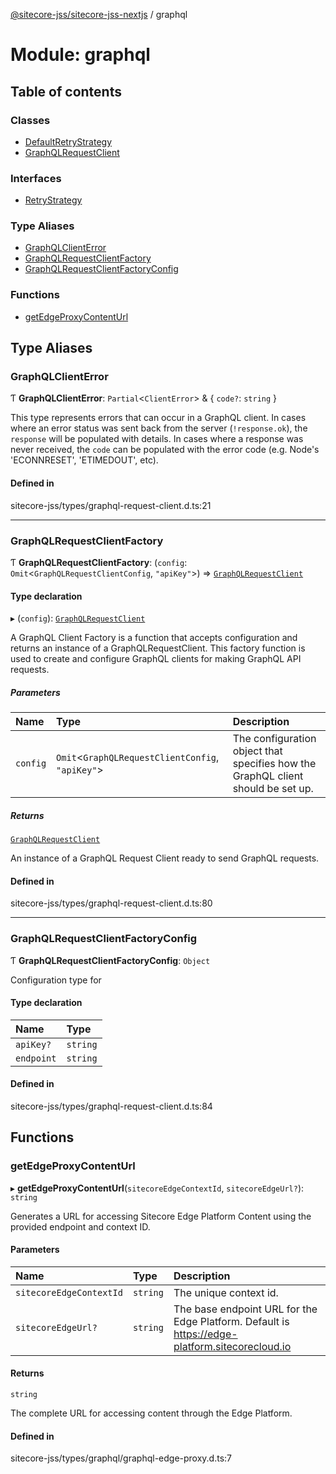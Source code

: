 [@sitecore-jss/sitecore-jss-nextjs](../README.md) / graphql

# Module: graphql

## Table of contents

### Classes

- [DefaultRetryStrategy](../classes/graphql.DefaultRetryStrategy.md)
- [GraphQLRequestClient](../classes/graphql.GraphQLRequestClient.md)

### Interfaces

- [RetryStrategy](../interfaces/graphql.RetryStrategy.md)

### Type Aliases

- [GraphQLClientError](graphql.md#graphqlclienterror)
- [GraphQLRequestClientFactory](graphql.md#graphqlrequestclientfactory)
- [GraphQLRequestClientFactoryConfig](graphql.md#graphqlrequestclientfactoryconfig)

### Functions

- [getEdgeProxyContentUrl](graphql.md#getedgeproxycontenturl)

## Type Aliases

### GraphQLClientError

Ƭ **GraphQLClientError**: `Partial`\<`ClientError`\> & \{ `code?`: `string`  }

This type represents errors that can occur in a GraphQL client.
In cases where an error status was sent back from the server (`!response.ok`), the `response` will be populated with details. In cases where a response was never received, the `code` can be populated with the error code (e.g. Node's 'ECONNRESET', 'ETIMEDOUT', etc).

#### Defined in

sitecore-jss/types/graphql-request-client.d.ts:21

___

### GraphQLRequestClientFactory

Ƭ **GraphQLRequestClientFactory**: (`config`: `Omit`\<`GraphQLRequestClientConfig`, ``"apiKey"``\>) => [`GraphQLRequestClient`](../classes/graphql.GraphQLRequestClient.md)

#### Type declaration

▸ (`config`): [`GraphQLRequestClient`](../classes/graphql.GraphQLRequestClient.md)

A GraphQL Client Factory is a function that accepts configuration and returns an instance of a GraphQLRequestClient.
This factory function is used to create and configure GraphQL clients for making GraphQL API requests.

##### Parameters

| Name | Type | Description |
| :------ | :------ | :------ |
| `config` | `Omit`\<`GraphQLRequestClientConfig`, ``"apiKey"``\> | The configuration object that specifies how the GraphQL client should be set up. |

##### Returns

[`GraphQLRequestClient`](../classes/graphql.GraphQLRequestClient.md)

An instance of a GraphQL Request Client ready to send GraphQL requests.

#### Defined in

sitecore-jss/types/graphql-request-client.d.ts:80

___

### GraphQLRequestClientFactoryConfig

Ƭ **GraphQLRequestClientFactoryConfig**: `Object`

Configuration type for

#### Type declaration

| Name | Type |
| :------ | :------ |
| `apiKey?` | `string` |
| `endpoint` | `string` |

#### Defined in

sitecore-jss/types/graphql-request-client.d.ts:84

## Functions

### getEdgeProxyContentUrl

▸ **getEdgeProxyContentUrl**(`sitecoreEdgeContextId`, `sitecoreEdgeUrl?`): `string`

Generates a URL for accessing Sitecore Edge Platform Content using the provided endpoint and context ID.

#### Parameters

| Name | Type | Description |
| :------ | :------ | :------ |
| `sitecoreEdgeContextId` | `string` | The unique context id. |
| `sitecoreEdgeUrl?` | `string` | The base endpoint URL for the Edge Platform. Default is https://edge-platform.sitecorecloud.io |

#### Returns

`string`

The complete URL for accessing content through the Edge Platform.

#### Defined in

sitecore-jss/types/graphql/graphql-edge-proxy.d.ts:7
